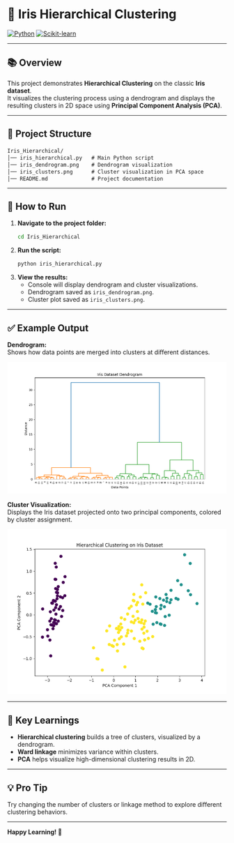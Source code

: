 # 🌿 Iris Hierarchical Clustering

[![Python](https://img.shields.io/badge/Python-3.8%2B-blue.svg)](https://www.python.org/)
[![Scikit-learn](https://img.shields.io/badge/scikit--learn-1.0%2B-orange.svg)](https://scikit-learn.org/)

---

## 📚 Overview

This project demonstrates **Hierarchical Clustering** on the classic **Iris dataset**.  
It visualizes the clustering process using a dendrogram and displays the resulting clusters in 2D space using **Principal Component Analysis (PCA)**.

---

## 📂 Project Structure

```
Iris_Hierarchical/
│── iris_hierarchical.py   # Main Python script
│── iris_dendrogram.png    # Dendrogram visualization
│── iris_clusters.png      # Cluster visualization in PCA space
│── README.md              # Project documentation
```

---

## 🚀 How to Run

1. **Navigate to the project folder:**
   ```sh
   cd Iris_Hierarchical
   ```
2. **Run the script:**
   ```sh
   python iris_hierarchical.py
   ```
3. **View the results:**
   - Console will display dendrogram and cluster visualizations.
   - Dendrogram saved as `iris_dendrogram.png`.
   - Cluster plot saved as `iris_clusters.png`.

---

## ✅ Example Output

**Dendrogram:**  
Shows how data points are merged into clusters at different distances.

![Iris Dataset Dendrogram](iris_dendrogram.png)

**Cluster Visualization:**  
Displays the Iris dataset projected onto two principal components, colored by cluster assignment.

![Hierarchical Clustering on Iris Dataset](iris_clusters.png)

---

## 🧠 Key Learnings

- **Hierarchical clustering** builds a tree of clusters, visualized by a dendrogram.
- **Ward linkage** minimizes variance within clusters.
- **PCA** helps visualize high-dimensional clustering results in 2D.

---

## 💡 Pro Tip

Try changing the number of clusters or linkage method to explore different clustering behaviors.

---

**Happy Learning! 🚀**
